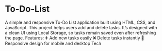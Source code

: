 # To-Do-List
A simple and responsive To-Do List application built using HTML, CSS, and JavaScript. This project helps users add and delete tasks. It’s designed with a clean UI using Local Storage, so tasks remain saved even after refreshing the page.  Features:  ➕ Add new tasks easily  ❌ Delete tasks instantly  📱 Responsive design for mobile and desktop  Tech 
